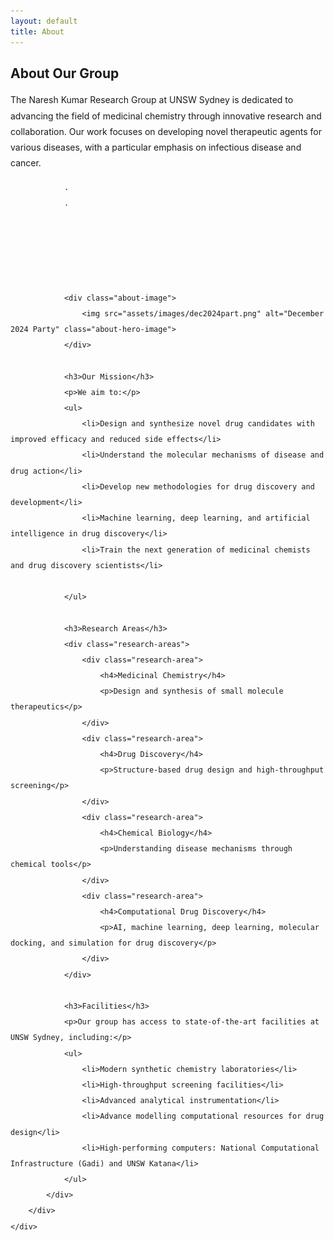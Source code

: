 ```yaml
---
layout: default
title: About
---
```


<section class="section">
    <div class="container">
        <div class="section-title">
            <h2>About Our Group</h2>
        </div>
        <div class="about-content">
            <div class="about-text">
                <p>The Naresh Kumar Research Group at UNSW Sydney is dedicated to advancing the field of medicinal chemistry through innovative research and collaboration. Our work focuses on developing novel therapeutic agents for various diseases, with a particular emphasis on infectious disease and cancer.</p>

                .
                .
        




                <div class="about-image">
                    <img src="assets/images/dec2024part.png" alt="December 2024 Party" class="about-hero-image">
                </div>
                
                <h3>Our Mission</h3>
                <p>We aim to:</p>
                <ul>
                    <li>Design and synthesize novel drug candidates with improved efficacy and reduced side effects</li>
                    <li>Understand the molecular mechanisms of disease and drug action</li>
                    <li>Develop new methodologies for drug discovery and development</li>
                    <li>Machine learning, deep learning, and artificial intelligence in drug discovery</li>
                    <li>Train the next generation of medicinal chemists and drug discovery scientists</li>
                    
                </ul>

                <h3>Research Areas</h3>
                <div class="research-areas">
                    <div class="research-area">
                        <h4>Medicinal Chemistry</h4>
                        <p>Design and synthesis of small molecule therapeutics</p>
                    </div>
                    <div class="research-area">
                        <h4>Drug Discovery</h4>
                        <p>Structure-based drug design and high-throughput screening</p>
                    </div>
                    <div class="research-area">
                        <h4>Chemical Biology</h4>
                        <p>Understanding disease mechanisms through chemical tools</p>
                    </div>
                    <div class="research-area">
                        <h4>Computational Drug Discovery</h4>
                        <p>AI, machine learning, deep learning, molecular docking, and simulation for drug discovery</p>
                    </div>
                </div>

                <h3>Facilities</h3>
                <p>Our group has access to state-of-the-art facilities at UNSW Sydney, including:</p>
                <ul>
                    <li>Modern synthetic chemistry laboratories</li>
                    <li>High-throughput screening facilities</li>
                    <li>Advanced analytical instrumentation</li>
                    <li>Advance modelling computational resources for drug design</li>
                    <li>High-performing computers: National Computational Infrastructure (Gadi) and UNSW Katana</li>
                </ul>
            </div>
        </div>
    </div>
</section>

<style>
.about-content {
    max-width: 800px;
    margin: 0 auto;
}

.about-image {
    text-align: center;
    margin-bottom: 2rem;
}

.about-hero-image {
    width: 100%;
    max-width: 600px;
    height: auto;
    border-radius: 8px;
    box-shadow: 0 4px 8px rgba(0,0,0,0.1);
}

.about-text {
    line-height: 1.8;
}

.about-text h3 {
    color: #2c3e50;
    margin: 2rem 0 1rem;
}

.about-text ul {
    list-style-type: disc;
    margin-left: 1.5rem;
    margin-bottom: 1.5rem;
}

.about-text li {
    margin-bottom: 0.5rem;
}

.research-areas {
    display: grid;
    grid-template-columns: repeat(4, 1fr);
    gap: 1.9rem;
    margin: 1.9rem 0;
    justify-content: start;
}

.research-area {
    background: #f8f9fa;
    padding: 1.5rem;
    border-radius: 8px;
}

.research-area h4 {
    color: #2c3e50;
    margin-bottom: 0.5rem;
}
</style> 